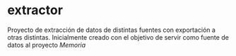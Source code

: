 extractor
=========

Proyecto de extracción de datos de distintas fuentes con exportación a otras distintas.
Inicialmente creado con el objetivo de servir como fuente de datos al proyecto _Memoria_
